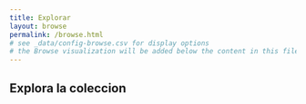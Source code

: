 ```yaml
---
title: Explorar
layout: browse
permalink: /browse.html
# see _data/config-browse.csv for display options
# the Browse visualization will be added below the content in this file
---
```


## Explora la coleccion
